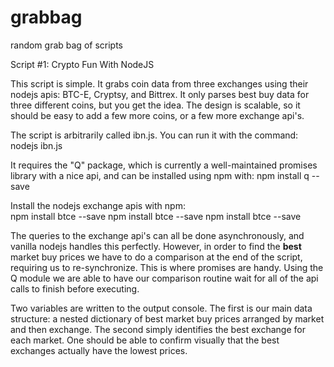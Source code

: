 # grabbag
random grab bag of scripts

Script #1:  Crypto Fun With NodeJS

This script is simple.  It grabs coin data from three exchanges using their nodejs apis: BTC-E, Cryptsy, and Bittrex.  It only parses best buy data for three different coins, but you get the idea.  The design is scalable, so it should be easy to add a few more coins, or a few more exchange api's.

The script is arbitrarily called ibn.js.  You can run it with the command:
  nodejs ibn.js

It requires the "Q" package, which is currently a well-maintained promises library with a nice api, and can be installed using npm with: 
  npm install q --save

Install the nodejs exchange apis with npm:  
  npm install btce --save
  npm install btce --save
  npm install btce --save

The queries to the exchange api's can all be done asynchronously, and vanilla nodejs handles this perfectly. However, in order to find the **best** market buy prices we have to do a comparison at the end of the script, requiring us to re-synchronize. This is where promises are handy. Using the Q module we are able to have our comparison routine wait for all of the api calls to finish before executing.

Two variables are written to the output console. The first is our main data structure: a nested dictionary of best market buy prices arranged by market and then exchange. The second simply identifies the best exchange for each market. One should be able to confirm visually that the best exchanges actually have the lowest prices.
